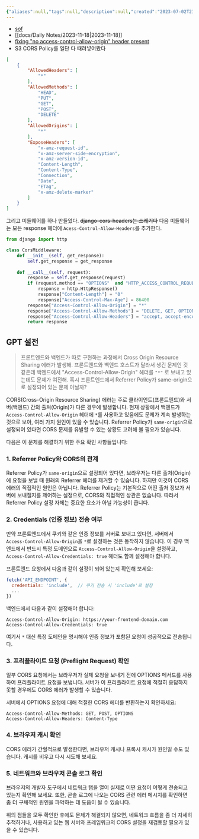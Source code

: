 ```yaml
---
{"aliases":null,"tags":null,"description":null,"created":"2023-07-02T21:53:09","updated":"2024-08-27T14:37:18","title":"HTTP header CORS policy - 'Access-Control-Allow-Origin'","dg-publish":true,"permalink":"/docs/HTTP header CORS policy - 'Access-Control-Allow-Origin'/","dgPassFrontmatter":true}
---
```


- [sof](https://stackoverflow.com/questions/28046422/django-cors-headers-not-work)
- [[docs/Daily Notes/2023-11-18\|2023-11-18]]
- [fixing "no access-control-allow-origin" header present](https://www.stackhawk.com/blog/fixing-no-access-control-allow-origin-header-present/)
- S3 CORS Policy를 일단 다 때려넣어봤다

```json
[
    {
        "AllowedHeaders": [
            "*"
        ],
        "AllowedMethods": [
            "HEAD",
            "PUT",
            "GET",
            "POST",
            "DELETE"
        ],
        "AllowedOrigins": [
            "*"
        ],
        "ExposeHeaders": [
            "x-amz-request-id",
            "x-amz-server-side-encryption",
            "x-amz-version-id",
            "Content-Length",
            "Content-Type",
            "Connection",
            "Date",
            "ETag",
            "x-amz-delete-marker"
        ]
    }
]
```

그리고 미들웨어를 하나 만들었다. ~~django-cors-headers는 쓰레기다~~ 다음 미들웨어는 모든 response 헤더에 `Acess-Control-Allow-Headers`를 추가한다.

```python
from django import http

class CorsMiddleware:
    def __init__(self, get_response):
        self.get_response = get_response
    
    def __call__(self, request):
        response = self.get_response(request)
        if (request.method == "OPTIONS"  and "HTTP_ACCESS_CONTROL_REQUEST_METHOD" in request.META):
            response = http.HttpResponse()
            response["Content-Length"] = "0"
            response["Access-Control-Max-Age"] = 86400
        response["Access-Control-Allow-Origin"] = "*"
        response["Access-Control-Allow-Methods"] = "DELETE, GET, OPTIONS, PATCH, POST, PUT"
        response["Access-Control-Allow-Headers"] = "accept, accept-encoding, authorization, content-type, dnt, origin, user-agent, x-csrftoken, x-requested-with"
        return response

```

## GPT 설전

> 프론트엔드와 백엔드가 따로 구현하는 과정에서  Cross Origin Resource Sharing 에러가 발생해. 프론트엔드와 백엔드 호스트가 달라서 생긴 문제인 것 같은데 백엔드에서 "Access-Control-Allow-Origin" 헤더를 `"*"` 로 보내고 있는데도 문제가 여전해. 혹시 프론트엔드에서 Referrer Policy가 same-origin으로 설정되어 있는 문제 아닐까?

CORS(Cross-Origin Resource Sharing) 에러는 주로 클라이언트(프론트엔드)와 서버(백엔드) 간의 출처(Origin)가 다른 경우에 발생합니다. 현재 상황에서 백엔드가 `Access-Control-Allow-Origin` 헤더에 `*`를 사용하고 있음에도 문제가 계속 발생하는 것으로 보아, 여러 가지 원인이 있을 수 있습니다. Referrer Policy가 `same-origin`으로 설정되어 있다면 CORS 문제를 유발할 수 있는 상황도 고려해 볼 필요가 있습니다.

다음은 이 문제를 해결하기 위한 주요 확인 사항들입니다:

### 1. **Referrer Policy와 CORS의 관계**

   Referrer Policy가 `same-origin`으로 설정되어 있다면, 브라우저는 다른 출처(Origin)에 요청을 보낼 때 원래의 Referrer 헤더를 제거할 수 있습니다. 하지만 이것이 CORS 에러의 직접적인 원인은 아닙니다. Referrer Policy는 기본적으로 어떤 출처 정보가 서버에 보내질지를 제어하는 설정으로, CORS와 직접적인 상관은 없습니다. 따라서 Referrer Policy 설정 자체는 중요한 요소가 아닐 가능성이 큽니다.

### 2. **Credentials (인증 정보) 전송 여부**

   만약 프론트엔드에서 쿠키와 같은 인증 정보를 서버로 보내고 있다면, 서버에서 `Access-Control-Allow-Origin`을 `*`로 설정하는 것은 동작하지 않습니다. 이 경우 백엔드에서 반드시 특정 도메인으로 `Access-Control-Allow-Origin`을 설정하고, `Access-Control-Allow-Credentials: true` 헤더도 함께 설정해야 합니다.

   프론트엔드 요청에서 다음과 같이 설정이 되어 있는지 확인해 보세요:

   ```js
   fetch('API_ENDPOINT', {
     credentials: 'include',  // 쿠키 전송 시 'include'로 설정
     ...
   })
   ```

   백엔드에서 다음과 같이 설정해야 합니다:

   ```http
   Access-Control-Allow-Origin: https://your-frontend-domain.com
   Access-Control-Allow-Credentials: true
   ```

   여기서 `*` 대신 특정 도메인을 명시해야 인증 정보가 포함된 요청이 성공적으로 전송됩니다.

### 3. **프리플라이트 요청 (Preflight Request) 확인**

   일부 CORS 요청에서는 브라우저가 실제 요청을 보내기 전에 OPTIONS 메서드를 사용하여 프리플라이트 요청을 보냅니다. 서버가 이 프리플라이트 요청에 적절히 응답하지 못할 경우에도 CORS 에러가 발생할 수 있습니다.

   서버에서 OPTIONS 요청에 대해 적절한 CORS 헤더를 반환하는지 확인하세요:

   ```http
   Access-Control-Allow-Methods: GET, POST, OPTIONS
   Access-Control-Allow-Headers: Content-Type
   ```

### 4. **브라우저 캐시 확인**

   CORS 에러가 간헐적으로 발생한다면, 브라우저 캐시나 프록시 캐시가 원인일 수도 있습니다. 캐시를 비우고 다시 시도해 보세요.

### 5. **네트워크와 브라우저 콘솔 로그 확인**

   브라우저의 개발자 도구에서 네트워크 탭을 열어 실제로 어떤 요청이 어떻게 전송되고 있는지 확인해 보세요. 또한, 콘솔 로그에 나오는 CORS 관련 에러 메시지를 확인하면 좀 더 구체적인 원인을 파악하는 데 도움이 될 수 있습니다.

위의 점들을 모두 확인한 후에도 문제가 해결되지 않으면, 네트워크 흐름을 좀 더 자세히 추적하거나, 사용하고 있는 웹 서버와 프레임워크의 CORS 설정을 재검토할 필요가 있을 수 있습니다.
